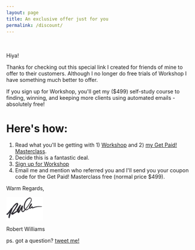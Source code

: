 ```yaml
---
layout: page
title: An exclusive offer just for you
permalink: /discount/
---
```


<div style="display: table; height: 20px; width: 100%;"></div>

Hiya!

Thanks for checking out this special link I created for friends of mine to offer to their customers. Although I no longer do free trials of Workshop I have something much better to offer. 

If you sign up for Workshop, you'll get my ($499) self-study course to finding, winning, and keeping more clients using automated emails - absolutely free!

# Here's how:

1. Read what you'll be getting with 1) [Workshop](/) and 2) [my Get Paid! Masterclass](/class).
2. Decide this is a fantastic deal.
3. [Sign up for Workshop](/)
4. Email me and mention who referred you and I'll send you your coupon code for the Get Paid! Masterclass free (normal price $499).

Warm Regards,

<img src="/images/rob-sig.png" style="max-width: 7em; margin: 1em 0 0em; display: block;">


Robert Williams

ps. got a question? [tweet me!](http://twitter.com/letsworkshop)